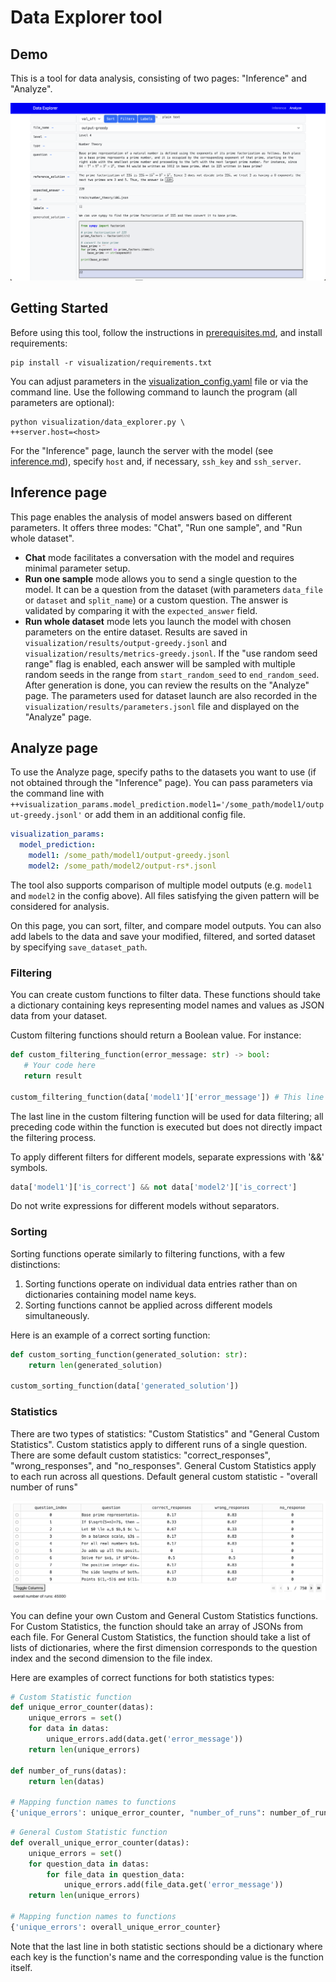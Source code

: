 # Data Explorer tool

## Demo
This is a tool for data analysis, consisting of two pages: "Inference" and "Analyze".

[![Demo of the tool](/visualization/images/demo.png)](https://youtu.be/SWKNovw55HQ)


## Getting Started
Before using this tool, follow the instructions in [prerequisites.md](/docs/prerequisites.md), and install requirements:
```shell
pip install -r visualization/requirements.txt
```
You can adjust parameters in the [visualization_config.yaml](/visualization/settings/visualization_config.yaml) file or via the command line. Use the following command to launch the program (all parameters are optional):
```shell
python visualization/data_explorer.py \
++server.host=<host>
```
For the "Inference" page, launch the server with the model (see [inference.md](/docs/inference.md)), specify `host` and, if necessary, `ssh_key` and `ssh_server`.

## Inference page
This page enables the analysis of model answers based on different parameters. It offers three modes: "Chat", "Run one sample", and "Run whole dataset".

- **Chat** mode facilitates a conversation with the model and requires minimal parameter setup.
- **Run one sample** mode allows you to send a single question to the model. It can be a question from the dataset (with parameters `data_file` or `dataset` and `split_name`) or a custom question. The answer is validated by comparing it with the `expected_answer` field.
- **Run whole dataset** mode lets you launch the model with chosen parameters on the entire dataset. Results are saved in `visualization/results/output-greedy.jsonl` and `visualization/results/metrics-greedy.jsonl`. If the "use random seed range" flag is enabled, each answer will be sampled with multiple random seeds in the range from `start_random_seed` to `end_random_seed`. After generation is done, you can review the results on the "Analyze" page. The parameters used for dataset launch are also recorded in the `visualization/results/parameters.jsonl` file and displayed on the "Analyze" page.

## Analyze page
To use the Analyze page, specify paths to the datasets you want to use (if not obtained through the "Inference" page). You can pass parameters via the command line with `++visualization_params.model_prediction.model1='/some_path/model1/output-greedy.jsonl'` or add them in an additional config file.

```yaml
visualization_params:
  model_prediction:
    model1: /some_path/model1/output-greedy.jsonl
    model2: /some_path/model2/output-rs*.jsonl
```

The tool also supports comparison of multiple model outputs (e.g. 
 `model1` and `model2` in the config above). All files satisfying the given pattern will be considered for analysis.

On this page, you can sort, filter, and compare model outputs. You can also add labels to the data and save your modified, filtered, and sorted dataset by specifying `save_dataset_path`.

### Filtering
You can create custom functions to filter data. These functions should take a dictionary containing keys representing model names and values as JSON data from your dataset.

Custom filtering functions should return a Boolean value. For instance:

```python
def custom_filtering_function(error_message: str) -> bool:
   # Your code here
   return result

custom_filtering_function(data['model1']['error_message']) # This line will be used for filtering
```
The last line in the custom filtering function will be used for data filtering; all preceding code within the function is executed but does not directly impact the filtering process.

To apply different filters for different models, separate expressions with '&&' symbols. 
 ```python
 data['model1']['is_correct'] && not data['model2']['is_correct']
 ```
 Do not write expressions for different models without separators.


### Sorting
Sorting functions operate similarly to filtering functions, with a few distinctions:

1. Sorting functions operate on individual data entries rather than on dictionaries containing model name keys.
2. Sorting functions cannot be applied across different models simultaneously.

Here is an example of a correct sorting function:

```python
def custom_sorting_function(generated_solution: str):
    return len(generated_solution)

custom_sorting_function(data['generated_solution'])
```

### Statistics
There are two types of statistics: "Custom Statistics" and "General Custom Statistics". Custom statistics apply to different runs of a single question. There are some default custom statistics: "correct_responses", "wrong_responses", and "no_responses". General Custom Statistics apply to each run across all questions. Default general custom statistic - "overall number of runs"

![stats](/visualization/images/stats.png)

You can define your own Custom and General Custom Statistics functions. For Custom Statistics, the function should take an array of JSONs from each file. For General Custom Statistics, the function should take a list of lists of dictionaries, where the first dimension corresponds to the question index and the second dimension to the file index.

Here are examples of correct functions for both statistics types:

```python
# Custom Statistic function
def unique_error_counter(datas):
    unique_errors = set()
    for data in datas:
        unique_errors.add(data.get('error_message'))
    return len(unique_errors)

def number_of_runs(datas):
    return len(datas)

# Mapping function names to functions
{'unique_errors': unique_error_counter, "number_of_runs": number_of_runs}
```
```python
# General Custom Statistic function
def overall_unique_error_counter(datas):
    unique_errors = set()
    for question_data in datas:
        for file_data in question_data:
            unique_errors.add(file_data.get('error_message'))
    return len(unique_errors)

# Mapping function names to functions
{'unique_errors': overall_unique_error_counter}
```
Note that the last line in both statistic sections should be a dictionary where each key is the function's name and the corresponding value is the function itself.
